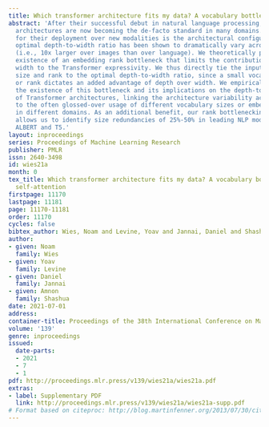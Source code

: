 ```yaml
---
title: Which transformer architecture fits my data? A vocabulary bottleneck in self-attention
abstract: 'After their successful debut in natural language processing, Transformer
  architectures are now becoming the de-facto standard in many domains. An obstacle
  for their deployment over new modalities is the architectural configuration: the
  optimal depth-to-width ratio has been shown to dramatically vary across data types
  (i.e., 10x larger over images than over language). We theoretically predict the
  existence of an embedding rank bottleneck that limits the contribution of self-attention
  width to the Transformer expressivity. We thus directly tie the input vocabulary
  size and rank to the optimal depth-to-width ratio, since a small vocabulary size
  or rank dictates an added advantage of depth over width. We empirically demonstrate
  the existence of this bottleneck and its implications on the depth-to-width interplay
  of Transformer architectures, linking the architecture variability across domains
  to the often glossed-over usage of different vocabulary sizes or embedding ranks
  in different domains. As an additional benefit, our rank bottlenecking framework
  allows us to identify size redundancies of 25%-50% in leading NLP models such as
  ALBERT and T5.'
layout: inproceedings
series: Proceedings of Machine Learning Research
publisher: PMLR
issn: 2640-3498
id: wies21a
month: 0
tex_title: Which transformer architecture fits my data? A vocabulary bottleneck in
  self-attention
firstpage: 11170
lastpage: 11181
page: 11170-11181
order: 11170
cycles: false
bibtex_author: Wies, Noam and Levine, Yoav and Jannai, Daniel and Shashua, Amnon
author:
- given: Noam
  family: Wies
- given: Yoav
  family: Levine
- given: Daniel
  family: Jannai
- given: Amnon
  family: Shashua
date: 2021-07-01
address:
container-title: Proceedings of the 38th International Conference on Machine Learning
volume: '139'
genre: inproceedings
issued:
  date-parts:
  - 2021
  - 7
  - 1
pdf: http://proceedings.mlr.press/v139/wies21a/wies21a.pdf
extras:
- label: Supplementary PDF
  link: http://proceedings.mlr.press/v139/wies21a/wies21a-supp.pdf
# Format based on citeproc: http://blog.martinfenner.org/2013/07/30/citeproc-yaml-for-bibliographies/
---
```

